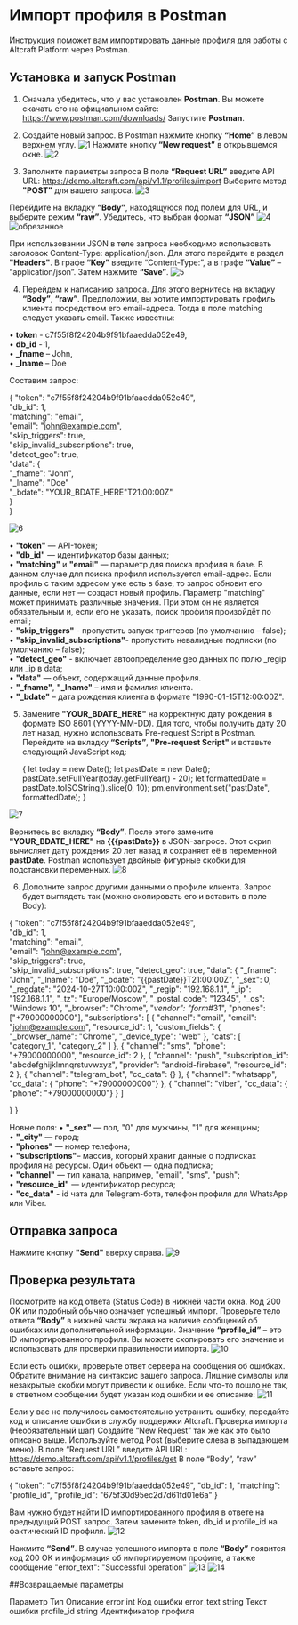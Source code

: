 # Импорт профиля в Postman

Инструкция поможет вам импортировать данные профиля для работы с Altcraft Platform через Postman. 

## Установка и запуск Postman

1. Сначала убедитесь, что у вас установлен **Postman**. Вы можете скачать его на официальном сайте: https://www.postman.com/downloads/
Запустите **Postman**.
2. Создайте новый запрос. В Postman нажмите кнопку **“Home”** в левом верхнем углу.
 ![1](https://github.com/user-attachments/assets/acfcd14e-47b4-4134-9dc9-8d23aada030a)
Нажмите кнопку **“New request”** в открывшемся окне.
![2](https://github.com/user-attachments/assets/59be985d-23bf-4829-b3cf-e08609ef4e42)

4. Заполните параметры запроса
В поле **“Request URL”** введите API URL: https://demo.altcraft.com/api/v1.1/profiles/import
Выберите метод **"POST"** для вашего запроса.
![3](https://github.com/user-attachments/assets/856b3208-8c2c-413d-810a-df26325c772c)

 
Перейдите на вкладку **“Body”**, находящуюся под полем для URL, и выберите режим **“raw”**. Убедитесь, что выбран формат **“JSON”**
![4](https://github.com/user-attachments/assets/b3fd3d4c-542b-45d7-81fc-4a964d6bf283)
![обрезанное](https://github.com/user-attachments/assets/d1aac08d-6bbe-44f1-840f-fb3f2b75e647)

При использовании JSON в теле запроса необходимо использовать заголовок Content-Type: application/json.
Для этого перейдите в раздел **"Headers"**. В графе **“Key”** введите “Content-Type:”, а в графе **“Value”** – “application/json”. Затем нажмите **“Save”**.
![5](https://github.com/user-attachments/assets/ae0cb126-4238-4cdb-aa63-0d052de274e8)
 
4. Перейдем к написанию запроса. 
Для этого вернитесь на вкладку **“Body”**, **“raw”**. Предположим, вы хотите импортировать профиль клиента посредством его email-адреса. Тогда в поле matching следует указать email. Также известны:

•	**token** - c7f55f8f24204b9f91bfaaedda052e49,  
•	**db_id** - 1,  
•	**_fname** – John,  
•	**_Iname** – Doe  

Составим запрос:


{
  "token": "c7f55f8f24204b9f91bfaaedda052e49",  
  "db_id": 1,  
  "matching": "email",  
  "email": "john@example.com",  
  "skip_triggers": true,  
  "skip_invalid_subscriptions": true,  
  "detect_geo": true,  
  "data": {  
    "_fname": "John",  
    "_lname": "Doe"  
    "_bdate": "YOUR_BDATE_HERE"T21:00:00Z"  
    }  
  }
  
![6](https://github.com/user-attachments/assets/532e2a0b-ebfc-419f-9cf6-c7005cb1bfc4)

•	**"token"** — API-токен;  
•	**"db_id"** — идентификатор базы данных;  
•	**"matching"** и **"email"** — параметр для поиска профиля в базе. В данном случае для поиска профиля используется email-адрес. Если профиль с таким адресом уже есть в базе, то запрос обновит его данные, если нет — создаст новый профиль. Параметр "matching" может принимать различные значения. При этом он не является обязательным и, если его не указать, поиск профиля произойдёт по email;  
•	**"skip_triggers"** - пропустить запуск триггеров
(по умолчанию – false);  
•	**"skip_invalid_subscriptions"**- пропустить невалидные подписки
(по умолчанию – false);  
•	**"detect_geo"** - включает автоопределение geo данных по полю _regip или _ip в data;  
•	**"data"** — объект, содержащий данные профиля.   
•	**"_fname"**, **"_lname"** – имя и фамилия клиента.  
•	**"_bdate"** – дата рождения клиента в формате "1990-01-15T12:00:00Z".  

5. Замените **"YOUR_BDATE_HERE"** на корректную дату рождения в формате ISO 8601 (YYYY-MM-DD). Для того, чтобы получить дату 20 лет назад, нужно использовать Pre-request Script в Postman. Перейдите на вкладку **“Scripts”**, **"Pre-request Script"** и вставьте следующий JavaScript код:
   
   {
let today = new Date();
let pastDate = new Date();
pastDate.setFullYear(today.getFullYear() - 20);
let formattedDate = pastDate.toISOString().slice(0, 10);
pm.environment.set("pastDate", formattedDate);
}

![7](https://github.com/user-attachments/assets/2f117dae-f978-4217-a6a7-c48eb7206fc6)

Вернитесь во вкладку **“Body”**. После этого замените **"YOUR_BDATE_HERE"** на **{{{pastDate}}** в JSON-запросе. Этот скрип вычисляет дату рождения 20 лет назад и сохраняет её в переменной **pastDate**. Postman использует двойные фигурные скобки для подстановки переменных.
![8](https://github.com/user-attachments/assets/836506a4-6e9f-42f7-8e2c-1d0ccf0a6206)
 
6. Дополните запрос другими данными о профиле клиента.
Запрос будет выглядеть так (можно скопировать его и вставить в поле Body):

{
  "token": "c7f55f8f24204b9f91bfaaedda052e49",  
  "db_id": 1,  
  "matching": "email",  
  "email": "john@example.com",  
  "skip_triggers": true,  
  "skip_invalid_subscriptions": true,
  "detect_geo": true,
  "data": {
    "_fname": "John",
    "_lname": "Doe",
    "_bdate": "{{pastDate}}T21:00:00Z", 
    "_sex": 0,
    "_regdate": "2024-10-27T10:00:00Z",
    "_regip": "192.168.1.1",
    "_ip": "192.168.1.1",
    "_tz": "Europe/Moscow",
    "_postal_code": "12345",
    "_os": "Windows 10",
    "_browser": "Chrome",
    "_vendor": "form_#31",
    "phones": ["+79000000000"],
    "subscriptions": [
      {
        "channel": "email",
        "email": "john@example.com",
        "resource_id": 1,
        "custom_fields": {
          "_browser_name": "Chrome",
          "_device_type": "web"
        },
        "cats": [
          "category_1",
          "category_2"
        ]
      },
      {
        "channel": "sms",
        "phone": "+79000000000",
        "resource_id": 2
      },
      {
        "channel": "push",
        "subscription_id": "abcdefghijklmnqrstuvwxyz",
        "provider": "android-firebase",
        "resource_id": 2
      },
      {
        "channel": "telegram_bot",
        "cc_data": {} 
      },
      {
        "channel": "whatsapp",
        "cc_data": {
            "phone": "+79000000000"} 
      },
      {
        "channel": "viber",
        "cc_data": {
            "phone": "+79000000000"} 
      }
    ]

  }
}

Новые поля:
•	**"_sex"** — пол, "0" для мужчины, "1" для женщины;  
•	**"_city"** — город;  
•	**"phones"** — номер телефона;  
•	**"subscriptions"**– массив, который хранит данные о подписках профиля на ресурсы. Один объект — одна подписка;  
•	**"channel"** — тип канала, например, "email", "sms", "push";  
•	**"resource_id"** — идентификатор ресурса;  
•	**"cc_data"** - id чата для Telegram-бота, телефон профиля для WhatsApp или Viber.  

## Отправка запроса

Нажмите кнопку **"Send"** вверху справа.
![9](https://github.com/user-attachments/assets/58206609-7f4f-46d5-b858-c30556744fb3)

## Проверка результата

Посмотрите на код ответа (Status Code) в нижней части окна. Код 200 OK или подобный обычно означает успешный импорт. 
Проверьте тело ответа **“Body”** в нижней части экрана на наличие сообщений об ошибках или дополнительной информации. Значение **“profile_id”** –  это ID импортированного профиля. Вы можете скопировать его значение и использовать для проверки правильности импорта.
 ![10](https://github.com/user-attachments/assets/871a283f-4d52-4d19-ba72-d48f1a4f0e60)

Если есть ошибки, проверьте ответ сервера на сообщения об ошибках. Обратите внимание на синтаксис вашего запроса. Лишние символы или незакрытые скобки могут привести к ошибке.
Если что-то пошло не так, в ответном сообщении будет указан код ошибки и ее описание:
 ![11](https://github.com/user-attachments/assets/c54d8859-c621-40b4-b57a-e53699668f3a)

Если у вас не получилось самостоятельно устранить ошибку, передайте код и описание ошибки в службу поддержки Altcraft.
Проверка импорта (Необязательный шаг)
Создайте “New Request” так же как это было описано выше. Используйте метод Post (выберите слева в выпадающем меню). 
В поле “Request URL” введите API URL: https://demo.altcraft.com/api/v1.1/profiles/get
В поле “Body”, “raw” вставьте запрос:


{
    "token": "c7f55f8f24204b9f91bfaaedda052e49",
    "db_id": 1,
    "matching": "profile_id",
    "profile_id": "675f30d95ec2d7d61fd01e6a"
    }


Вам нужно будет найти ID импортированного профиля в ответе на предыдущий POST запрос. Затем замените token, db_id и profile_id на фактический ID профиля.
 ![12](https://github.com/user-attachments/assets/7bc7dd55-8dd4-402c-a1e6-7d17340a0d6d)

Нажмите **“Send”**. В случае успешного импорта в поле **“Body”** появится код 200 OK и информация об импортируемом профиле, а также сообщение "error_text": "Successful operation"
![13](https://github.com/user-attachments/assets/dbfdbb1d-5632-4bf9-ae6d-e41e09fe1fd6)
![14](https://github.com/user-attachments/assets/8ac5ead2-0f34-421d-add3-1417738baaaa)

##Возвращаемые параметры

Параметр	Тип	Описание
error	int	Код ошибки
error_text	string	Текст ошибки
profile_id	string	Идентификатор профиля



